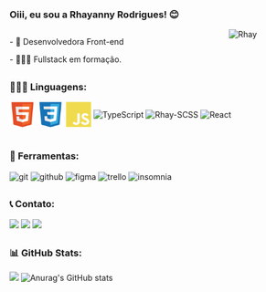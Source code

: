 
<div>
  <h3>Oiii, eu sou a Rhayanny Rodrigues! 😊</h3> 
  <img align="right" alt="Rhay" height="120" width="120"  src="Euzinha.png">
</div>

##

<p> - 🧠  Desenvolvedora Front-end</p>
<p> - 👩🏻‍💻  Fullstack em formação.</p>

##

<h3>👩🏻‍💻 Linguagens:</h3>
<div>
  <img align="center" alt="Rhay-HTML" height="45" width="45" src="https://raw.githubusercontent.com/devicons/devicon/master/icons/html5/html5-original.svg">
  <img align="center" alt="Rhay-CSS" height="45" width="45"src="https://raw.githubusercontent.com/devicons/devicon/master/icons/css3/css3-original.svg">
  <img align="center" alt="Rhay-Js" height="45" width="45" src="https://raw.githubusercontent.com/devicons/devicon/master/icons/javascript/javascript-plain.svg">
  <img align="center" alt="TypeScript" height="45" width="45" src="https://cdn.jsdelivr.net/gh/devicons/devicon/icons/typescript/typescript-original.svg">
  <img align="center" alt="Rhay-SCSS" height="45" width="45" src="https://cdn-icons-png.flaticon.com/512/5968/5968358.png">
  <img align="center" alt="React" height="45" width="45" src="https://cdn.jsdelivr.net/gh/devicons/devicon/icons/react/react-original-wordmark.svg">
</div>
<br>
  <h3>🔧 Ferramentas:</h3>
  <div>
    <img align="center" alt="git" height="45" width="45" src="https://github.com/assets/49173717/a50b6b06-2b2c-4f29-9b25-4443b4d38d4c">
    <img align="center" alt="github" height="45" width="45" src="https://github.com/assets/49173717/24d32cd6-b084-4091-8a95-c983067c2d5a">
    <img align="center" alt="figma" height="45" width="45" src="https://github.com/assets/49173717/e8f40f2c-9453-48c4-ab32-852e12a2f23e">
    <img align="center" alt="trello" height="45" width="45" src="https://github.com/assets/49173717/3765aeac-058a-4ca0-9036-868af7aa156b">
    <img align="center" alt="insomnia" height="45" width="45" src="https://static-00.iconduck.com/assets.00/apps-insomnia-icon-512x512-dse2p0fm.png">
  </div>
  
##

<h3>📞 Contato:</h3>
<div> 
  <a href="https://www.instagram.com/rhaay___/" target="_blank"><img src="https://img.shields.io/badge/-Instagram-%23E4405F?style=for-the-badge&logo=instagram&logoColor=white" target="_blank"></a>
  <a href = "mailto:rhayannyrodrigues71@gmail.com"><img src="https://img.shields.io/badge/-Gmail-%23333?style=for-the-badge&logo=gmail&logoColor=white" target="_blank"></a>
  <a href="https://www.linkedin.com/in/rhayanny-rodrigues-76b23728a/" target="_blank"><img src="https://img.shields.io/badge/-LinkedIn-%230077B5?style=for-the-badge&logo=linkedin&logoColor=white" target="_blank"></a> 
</div>

##

<h3>📊 GitHub Stats:</h3>

![](https://github-readme-stats.vercel.app/api/top-langs/?username=Rhayanny&show_icons=true&theme=radical)
![Anurag's GitHub stats](https://github-readme-stats.vercel.app/api?username=Rhayanny&show_icons=true&theme=radical)
  


